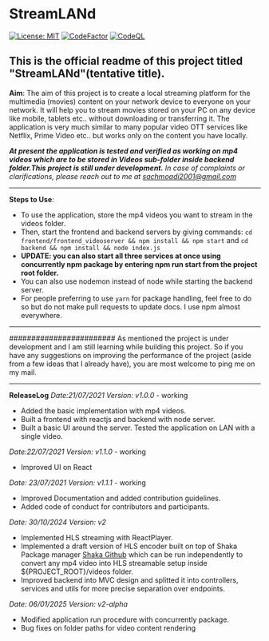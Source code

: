# StreamLANd
[![License: MIT](https://img.shields.io/badge/License-MIT-yellow.svg)](https://opensource.org/licenses/MIT) [![CodeFactor](https://www.codefactor.io/repository/github/sachmo99/streamland/badge)](https://www.codefactor.io/repository/github/sachmo99/streamland) [![CodeQL](https://github.com/sachmo99/StreamLANd/actions/workflows/codeql-analysis.yml/badge.svg?branch=sachmo-dev)](https://github.com/sachmo99/StreamLANd/actions/workflows/codeql-analysis.yml)

## This is the official readme of this project titled "StreamLANd"(tentative title).

**Aim**: The aim of this project is to create a local streaming platform for the multimedia (movies) content on your network device to everyone on your network. It will help you to stream movies stored on your PC on any device like mobile, tablets etc.. without downloading or transferring it. The application is very much similar to many popular video OTT services like Netflix, Prime Video etc.. but works only on the content you have locally.

***At present the application is tested and verified as working on mp4 videos which are to be stored in Videos sub-folder inside backend folder.This project is still under development.***
*In case of complaints or clarifications, please reach out to me at sachmoadi2001@gmail.com*

---

**Steps to Use**:
- To use the application, store the mp4 videos you want to stream in the videos folder.
- Then, start the frontend and backend servers by giving commands: ```cd frontend/frontend_videoserver && npm install && npm start``` and ```cd backend && npm install && node index.js```
- **UPDATE: you can also start all three services at once using concurrently npm package by entering npm run start from the project root folder.** 
- You can also use nodemon instead of node while starting the backend server.
- For people preferring to use ```yarn``` for package handling, feel free to do so but do not make pull requests to update docs. I use npm almost everywhere.
---
########################
As mentioned the project is under development and I am still learning while building this project. So if you have any suggestions on improving the performance of the project (aside from a few ideas that I already have), you are most welcome to ping me on my mail. 

---
**ReleaseLog**
*Date:21/07/2021*
*Version: v1.0.0* - working
- Added the basic implementation with mp4 videos.
- Built a frontend with reactjs and backend with node server.
- Built a basic UI around the server. Tested the application on LAN with a single video.  

*Date:22/07/2021*
*Version: v1.1.0* - working
- Improved UI on React

*Date: 23/07/2021*
*Version: v1.1.1* - working
- Improved Documentation and added contribution guidelines.
- Added code of conduct for contributors and participants.

*Date: 30/10/2024*
*Version: v2*
- Implemented HLS streaming with ReactPlayer.
- Implemented a draft version of HLS encoder built on top of Shaka Package manager [Shaka Github](https://github.com/shaka-project/shaka-packager) which can be run independently to convert any mp4 video into HLS streamable setup inside ${PROJECT_ROOT}/videos folder.
- Improved backend into MVC design and splitted it into controllers, services and utils for more precise separation over endpoints.

*Date: 06/01/2025*
*Version: v2-alpha*
- Modified application run procedure with concurrently package.
- Bug fixes on folder paths for video content rendering

